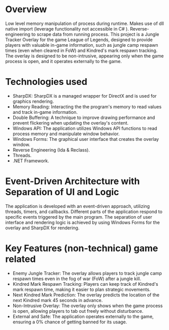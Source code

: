 # Overview
Low level memory manipulation of process during runtime. Makes use of dll native import (leverage functionality not accessible in C# ). Reverse-engineering to scrape data from running process. 
This project is a Jungle Tracker Overlay for the game League of Legends, designed to provide players with valuable in-game information, such as jungle camp respawn times (even when cleared in FoW) and Kindred's mark respawn tracking. 
The overlay is designed to be non-intrusive, appearing only when the game process is open, and it operates externally to the game.

# Technologies used
* SharpDX: SharpDX is a managed wrapper for DirectX and is used for graphics rendering.
* Memory Reading: Interacting the the program's memory to read values and track in-game information.
* Double Buffering: A technique to improve drawing performance and prevent flickering when updating the overlay's content.
* Windows API: The application utilizes Windows API functions to read process memory and manipulate window behavior.
* Windows Forms: The graphical user interface that creates the overlay window.
* Reverse Engineering (Ida & Reclass).
* Threads.
* .NET Framework.


# Event-Driven Architecture with Separation of UI and Logic
The application is developed with an event-driven approach, utilizing threads, timers, and callbacks. Different parts of the application respond to specific events triggered by the main program. 
The separation of user interface and rendering logic is achieved by using Windows Forms for the overlay and SharpDX for rendering.

# Key Features (non-technical) game related
* Enemy Jungle Tracker: The overlay allows players to track jungle camp respawn times even in the fog of war (FoW) after a jungle kill.
* Kindred Mark Respawn Tracking: Players can keep track of Kindred's mark respawn time, making it easier to plan strategic movements.
* Next Kindred Mark Prediction: The overlay predicts the location of the next Kindred mark 45 seconds in advance.
* Non-Intrusive Overlay: The overlay only shows when the game process is open, allowing players to tab out freely without disturbance.
* External and Safe: The application operates externally to the game, ensuring a 0% chance of getting banned for its usage.
